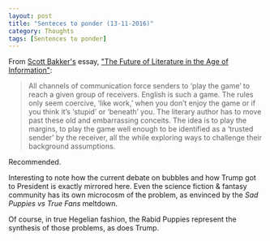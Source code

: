 ```yaml
---
layout: post
title: "Senteces to ponder (13-11-2016)"
category: Thoughts
tags: [Sentences to ponder]
--- 
```


From [Scott Bakker's](https://www.amazon.com/R.-Scott-Bakker/e/B004MUD7NQ/ref=sr_ntt_srch_lnk_1?qid=1479051588&sr=8-1) essay, ["The Future of Literature in the Age of Information"](https://rsbakker.wordpress.com/essay-archive/the-future-of-literature-in-the-age-of-information/):

>All channels of communication force senders to ‘play the game’ to reach a given group of receivers. English is such a game. The rules only seem coercive, ‘like work,’ when you don’t enjoy the game or if you think it’s ‘stupid’ or ‘beneath’ you. The literary author has to move past these old and embarrassing conceits. The idea is to play the margins, to play the game well enough to be identified as a ‘trusted sender’ by the receiver, all the while exploring ways to challenge their background assumptions.

Recommended. 

Interesting to note how the current debate on bubbles and how Trump got to President is exactly mirrored here. Even the science fiction & fantasy community has its own microcosm of the problem, as envinced by the *Sad Puppies vs True Fans* meltdown. 

Of course, in true Hegelian fashion, the Rabid Puppies represent the synthesis of those problems, as does Trump. 





